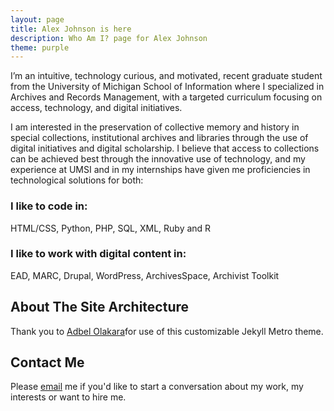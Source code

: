 ```yaml
---
layout: page
title: Alex Johnson is here
description: Who Am I? page for Alex Johnson
theme: purple
---
```


I’m an intuitive, technology curious, and motivated, recent graduate student from the University of Michigan School of Information where I specialized in Archives and Records Management, with a targeted curriculum focusing on access, technology, and digital initiatives.

I am interested in the preservation of collective memory and history in special collections, institutional archives and libraries through the use of digital initiatives and digital scholarship. I believe that access to collections can be achieved best through the innovative use of technology, and my experience at UMSI and in my internships have given me proficiencies in technological solutions for both:

### I like to code in:  

HTML/CSS, Python, PHP, SQL, XML, Ruby and R

### I like to work with digital content in: 

EAD, MARC, Drupal, WordPress, ArchivesSpace, Archivist Toolkit


## About The Site Architecture

Thank you to [Adbel Olakara](https://www.github.com/olakara)for use of this customizable Jekyll Metro theme. 

## Contact Me

 Please [email](mailto:ahjohns@umich.edu) me if you'd like to start a conversation about my work, my interests or want to hire me.

